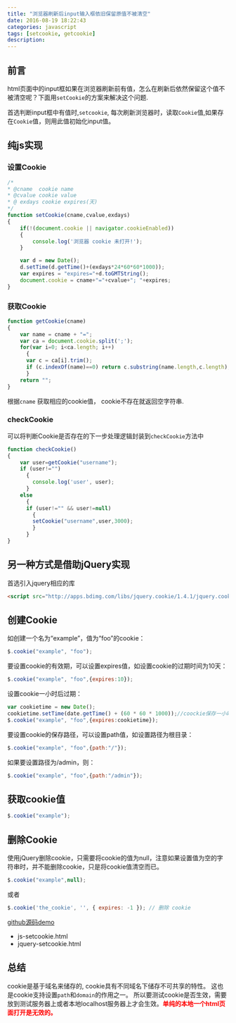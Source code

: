 ```yaml
---
title: "浏览器刷新后input输入框依旧保留原值不被清空"
date: 2016-08-19 18:22:43
categories: javascript
tags: [setcookie, getcookie]
description:
---
```


## 前言
html页面中的input框如果在浏览器刷新前有值，怎么在刷新后依然保留这个值不被清空呢？下面用`setCookie`的方案来解决这个问题.
<!--more-->
首选判断input框中有值时,`setcookie`, 每次刷新浏览器时，读取`Cookie`值,如果存在`Cookie`值，则用此值初始化input值。

## 纯js实现

### 设置Cookie

```javascript
/*
* @cname  cookie name 
* @cvalue cookie value 
* @ exdays cookie expires(天)
*/
function setCookie(cname,cvalue,exdays)
{
	if(!(document.cookie || navigator.cookieEnabled))
	{
		console.log('浏览器 cookie 未打开!');
	} 

	var d = new Date();
	d.setTime(d.getTime()+(exdays*24*60*60*1000));
	var expires = "expires="+d.toGMTString();
	document.cookie = cname+"="+cvalue+"; "+expires;
}
```

### 获取Cookie

```javascript
function getCookie(cname)
{
	var name = cname + "=";
	var ca = document.cookie.split(';');
	for(var i=0; i<ca.length; i++) 
	  {
	  var c = ca[i].trim();
	  if (c.indexOf(name)==0) return c.substring(name.length,c.length);
	  }
	return "";
}
```

根据`cname` 获取相应的cookie值， cookie不存在就返回空字符串.

### checkCookie
可以将判断Cookie是否存在的下一步处理逻辑封装到`checkCookie`方法中

```javascript
function checkCookie()
{
	var user=getCookie("username");
	if (user!="")
	  {
		console.log('user', user);	
	  }
	else 
	  {
	  if (user!="" && user!=null)
	    {
	    setCookie("username",user,3000);
	    }
	  }
}
```

## 另一种方式是借助jQuery实现

首选引入jquery相应的库

```html
<script src="http://apps.bdimg.com/libs/jquery.cookie/1.4.1/jquery.cookie.js"></script>
```

## 创建Cookie

如创建一个名为“example”，值为“foo”的cookie：
```javascript
$.cookie("example", "foo");  
```
要设置cookie的有效期，可以设置expires值，如设置cookie的过期时间为10天：

```javascript
$.cookie("example", "foo",{expires:10});  
```

设置cookie一小时后过期：

```javascript
var cookietime = new Date(); 
cookietime.setTime(date.getTime() + (60 * 60 * 1000));//coockie保存一小时 
$.cookie("example", "foo",{expires:cookietime});  
```

要设置cookie的保存路径，可以设置path值，如设置路径为根目录：

```javascript
$.cookie("example", "foo",{path:"/"});  
```

如果要设置路径为/admin，则：

```javascript
$.cookie("example", "foo",{path:"/admin"});  
```

## 获取cookie值

```javascript
$.cookie("example");  
```


## 删除Cookie

使用jQuery删除cookie，只需要将cookie的值为null，注意如果设置值为空的字符串时，并不能删除cookie，只是将cookie值清空而已。
```javascript
$.cookie("example",null);  
```

或者
```javascript 
$.cookie('the_cookie', '', { expires: -1 }); // 删除 cookie 
```

[github源码demo](https://github.com/researchlab/CodeSnippets)
- js-setcookie.html
- jquery-setcookie.html

## 总结
cookie是基于域名来储存的, cookie具有不同域名下储存不可共享的特性。 这也是cookie支持设置`path`和`domain`的作用之一。
所以要测试cookie是否生效，需要放到测试服务器上或者本地localhost服务器上才会生效。<strong><font color=red>单纯的本地一个html页面打开是无效的。</font></strong>

